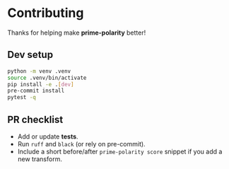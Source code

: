 # Contributing

Thanks for helping make **prime-polarity** better!

## Dev setup
```bash
python -m venv .venv
source .venv/bin/activate
pip install -e .[dev]
pre-commit install
pytest -q
```

## PR checklist
- Add or update **tests**.
- Run `ruff` and `black` (or rely on pre-commit).
- Include a short before/after `prime-polarity score` snippet if you add a new transform.
